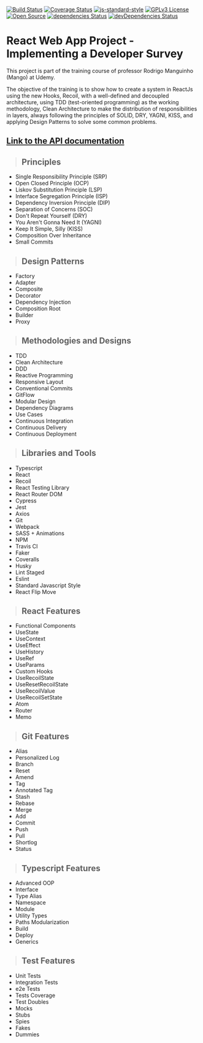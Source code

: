 [![Build Status](https://travis-ci.org/nandotomio/clean-react.svg?branch=master)](https://travis-ci.org/nandotomio/clean-react)
[![Coverage Status](https://coveralls.io/repos/github/nandotomio/clean-react/badge.svg?branch=master)](https://coveralls.io/github/nandotomio/clean-react?branch=master)
[![js-standard-style](https://img.shields.io/badge/code%20style-standard-brightgreen.svg)](http://standardjs.com)
[![GPLv3 License](https://img.shields.io/badge/License-GPL%20v3-yellow.svg)](https://opensource.org/licenses/)
[![Open Source](https://badges.frapsoft.com/os/v1/open-source.svg?v=103)](https://opensource.org/)
[![dependencies Status](https://status.david-dm.org/gh/nandotomio/clean-react.svg)](https://david-dm.org/nandotomio/clean-react)
[![devDependencies Status](https://status.david-dm.org/gh/nandotomio/clean-react.svg?type=dev)](https://david-dm.org/nandotomio/clean-react?type=dev)

# **React Web App Project - Implementing a Developer Survey**

This project is part of the training course of professor Rodrigo Manguinho (Mango) at Udemy.

The objective of the training is to show how to create a system in ReactJs using the new Hooks, Recoil, with a well-defined and decoupled architecture, using TDD (test-oriented programming) as the working methodology, Clean Architecture to make the distribution of responsibilities in layers, always following the principles of SOLID, DRY, YAGNI, KISS, and applying Design Patterns to solve some common problems.

## [**Link to the API documentation**](https://clean-node-api-project.herokuapp.com/api-docs)

> ## Principles

* Single Responsibility Principle (SRP)
* Open Closed Principle (OCP)
* Liskov Substitution Principle (LSP)
* Interface Segregation Principle (ISP)
* Dependency Inversion Principle (DIP)
* Separation of Concerns (SOC)
* Don't Repeat Yourself (DRY)
* You Aren't Gonna Need It (YAGNI)
* Keep It Simple, Silly (KISS)
* Composition Over Inheritance
* Small Commits

> ## Design Patterns

* Factory
* Adapter
* Composite
* Decorator
* Dependency Injection
* Composition Root
* Builder
* Proxy

> ## Methodologies and Designs

* TDD
* Clean Architecture
* DDD
* Reactive Programming
* Responsive Layout
* Conventional Commits
* GitFlow
* Modular Design
* Dependency Diagrams
* Use Cases
* Continuous Integration
* Continuous Delivery
* Continuous Deployment

> ## Libraries and Tools

* Typescript
* React
* Recoil
* React Testing Library
* React Router DOM
* Cypress
* Jest
* Axios
* Git
* Webpack
* SASS + Animations
* NPM
* Travis CI
* Faker
* Coveralls
* Husky
* Lint Staged
* Eslint
* Standard Javascript Style
* React Flip Move

> ## React Features

* Functional Components
* UseState
* UseContext
* UseEffect
* UseHistory
* UseRef
* UseParams
* Custom Hooks
* UseRecoilState
* UseResetRecoilState
* UseRecoilValue
* UseRecoilSetState
* Atom
* Router
* Memo

> ## Git Features

* Alias
* Personalized Log
* Branch
* Reset
* Amend
* Tag
* Annotated Tag
* Stash
* Rebase
* Merge
* Add
* Commit
* Push
* Pull
* Shortlog
* Status

> ## Typescript Features

* Advanced OOP
* Interface
* Type Alias
* Namespace
* Module
* Utility Types
* Paths Modularization
* Build
* Deploy
* Generics

> ## Test Features

* Unit Tests
* Integration Tests
* e2e Tests
* Tests Coverage
* Test Doubles
* Mocks
* Stubs
* Spies
* Fakes
* Dummies
